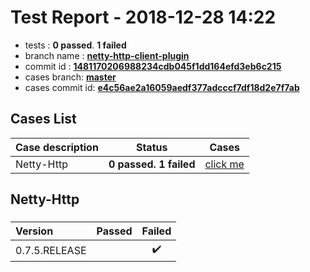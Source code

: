 # Test Report - 2018-12-28 14:22

- tests  : **0 passed**. **1 failed**
- branch name : **[netty-http-client-plugin](https://github.com/apache/incubator-skywalking/tree/netty-http-client-plugin)**
- commit id : **[1481170206988234cdb045f1dd164efd3eb6c215](https://github.com/apache/incubator-skywalking/commit/1481170206988234cdb045f1dd164efd3eb6c215)**
- cases branch: **[master](https://github.com/SkywalkingTest/skywalking-autotest-scenarios/tree/master)**
- cases commit id: **[e4c56ae2a16059aedf377adcccf7df18d2e7f7ab](https://github.com/SkywalkingTest/skywalking-autotest-scenarios/commit/e4c56ae2a16059aedf377adcccf7df18d2e7f7ab)**

## Cases List

| Case description | Status | Cases|
|:-----|:-----:|:-----:|
|Netty-Http| **0 passed. 1 failed**| [click me](#netty-http) |

## Netty-Http

### 
|  Version     | Passed | Failed|
|:------------- |:-------:|:-----:|
| 0.7.5.RELEASE  | |:heavy_check_mark:|


